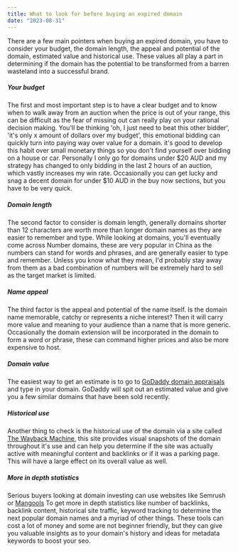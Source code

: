 ```yaml
---
title: What to look for before buying an expired domain
date: "2023-08-31"
---
```


There are a few main pointers when buying an expired domain, you have to consider your budget, the domain length, the appeal and potential of the domain, estimated value and historical use. These values all play a part in determining if the domain has the potential to be transformed from a barren wasteland into a successful brand.

##### Your budget

The first and most important step is to have a clear budget and to know when to walk away from an auction when the price is out of your range, this can be difficult as the fear of missing out can really play on your rational decision making. You'll be thinking 'oh, I just need to beat this other bidder', 'it's only x amount of dollars over my budget', this emotional bidding can quickly turn into paying way over value for a domain. it's good to develop this habit over small monetary things so you don't find yourself over bidding on a house or car. Personally I only go for domains under $20 AUD and my strategy has changed to only bidding in the last 2 hours of an auction, which vastly increases my win rate. Occasionally you can get lucky and snag a decent domain for under $10 AUD in the buy now sections, but you have to be very quick.

##### Domain length

The second factor to consider is domain length, generally domains shorter than 12 characters are worth more than longer domain names as they are easier to remember and type. While looking at domains, you'll eventually come across Number domains, these are very popular in China as the numbers can stand for words and phrases, and are generally easier to type and remember. Unless you know what they mean, I'd probably stay away from them as a bad combination of numbers will be extremely hard to sell as the target market is limited.

##### Name appeal

The third factor is the appeal and potential of the name itself. Is the domain name memorable, catchy or represents a niche interest? Then it will carry more value and meaning to your audience than a name that is more generic. Occasionally the domain extension will be incorporated in the domain to form a word or phrase, these can command higher prices and also be more expensive to host.

##### Domain value

The easiest way to get an estimate is to go to [GoDaddy domain appraisals](https://au.godaddy.com/domain-value-appraisal/appraisal/) and type in your domain. GoDaddy will spit out an estimated value and give you a few similar domains that have been sold recently.

##### Historical use

Another thing to check is the historical use of the domain via a site called [The Wayback Machine](https://web.archive.org/), this site provides visual snapshots of the domain throughout it's use and can help you determine if the site was actually active with meaningful content and backlinks or if it was a parking page. This will have a large effect on its overall value as well.

##### More in depth statistics

Serious buyers looking at domain investing can use websites like Semrush or [Mangools](https://mangools.com/) To get more in depth statistics like number of backlinks, backlink content, historical site traffic, keyword tracking to determine the next popular domain names and a myriad of other things. These tools can cost a lot of money and some are not beginner friendly, but they can give you valuable insights as to your domain's history and ideas for metadata keywords to boost your seo.
